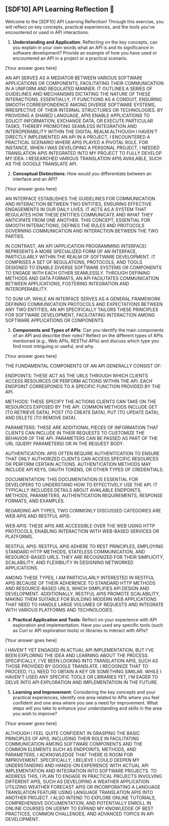 ## [SDF10] API Learning Reflection 🧠

Welcome to the [SDF10] API Learning Reflection! Through this exercise, you will reflect on key concepts, practical experiences, and the tools you've encountered or used in API interactions.

1. **Understanding and Application**: Reflecting on the key concepts, can you explain in your own words what an API is and its significance in software development? Provide an example of how you have used or encountered an API in a project or a practical scenario.

[Your answer goes here]

AN API SERVES AS A MEDIATOR BETWEEN VARIOUS SOFTWARE APPLICATIONS OR COMPONENTS, FACILITATING THEIR COMMUNICATION IN A UNIFORM AND REGULATED MANNER. IT OUTLINES A SERIES OF GUIDELINES AND MECHANISMS DICTATING THE NATURE OF THESE INTERACTIONS. ESSENTIALLY, IT FUNCTIONS AS A CONDUIT, ENSURING SMOOTH CORRESPONDENCE AMONG DIVERSE SOFTWARE SYSTEMS, IRRESPECTIVE OF THEIR INTERNAL STRUCTURES OR TECHNOLOGIES. BY PROVIDING A SHARED LANGUAGE, APIS ENABLE APPLICATIONS TO SOLICIT INFORMATION, EXCHANGE DATA, OR EXECUTE PARTICULAR TASKS, THEREBY PROMOTING SEAMLESS INTEGRATION AND INTEROPERABILITY WITHIN THE DIGITAL REALM.ALTHOUGH I HAVEN'T DIRECTLY IMPLEMENTED AN API IN A PROJECT, I ENCOUNTERED A PRACTICAL SCENARIO WHERE APIS PLAYED A PIVOTAL ROLE. FOR INSTANCE, WHEN I WAS DEVELOPING A PERSONAL PROJECT, I NEEDED TRANSLATION APIS INTEGRATED INTO MY PROJECT TO FULLY DEVELOP MY IDEA. I RESEARCHED VARIOUS TRANSLATION APIS AVAILABLE, SUCH AS THE GOOGLE TRANSLATE API.

2. **Conceptual Distinctions**: How would you differentiate between an interface and an API?

[Your answer goes here]

AN INTERFACE ESTABLISHES THE GUIDELINES FOR COMMUNICATION AND INTERACTION BETWEEN TWO ENTITIES, ENSURING EFFECTIVE ENGAGEMENTS IN OUR DAILY LIVES. IT ACTS AS A SYSTEM THAT REGULATES HOW THESE ENTITIES COMMUNICATE AND WHAT THEY ANTICIPATE FROM ONE ANOTHER. THIS CONCEPT, ESSENTIAL FOR SMOOTH INTERACTIONS, DEFINES THE RULES AND PROTOCOLS GOVERNING COMMUNICATION AND INTERACTION BETWEEN THE TWO PARTIES.

IN CONTRAST, AN API (APPLICATION PROGRAMMING INTERFACE) REPRESENTS A MORE SPECIALIZED FORM OF AN INTERFACE, PARTICULARLY WITHIN THE REALM OF SOFTWARE DEVELOPMENT. IT COMPRISES A SET OF REGULATIONS, PROTOCOLS, AND TOOLS DESIGNED TO ENABLE DIVERSE SOFTWARE SYSTEMS OR COMPONENTS TO ENGAGE WITH EACH OTHER SEAMLESSLY. THROUGH DEFINING METHODS AND DATA FORMATS, AN API FACILITATES COMMUNICATION BETWEEN APPLICATIONS, FOSTERING INTEGRATION AND INTEROPERABILITY.

TO SUM UP, WHILE AN INTERFACE SERVES AS A GENERAL FRAMEWORK DEFINING COMMUNICATION PROTOCOLS AND EXPECTATIONS BETWEEN ANY TWO ENTITIES, AN API SPECIFICALLY TAILORS THESE PRINCIPLES FOR SOFTWARE DEVELOPMENT, FACILITATING INTERACTION AMONG SOFTWARE APPLICATIONS OR COMPONENTS.


3. **Components and Types of APIs**: Can you identify the main components of an API and describe their roles? Reflect on the different types of APIs mentioned (e.g., Web APIs, RESTful APIs) and discuss which type you find most intriguing or useful, and why.

[Your answer goes here]

THE FUNDAMENTAL COMPONENTS OF AN API GENERALLY CONSIST OF:

ENDPOINTS: THESE ACT AS THE URLS THROUGH WHICH CLIENTS ACCESS RESOURCES OR PERFORM ACTIONS WITHIN THE API. EACH ENDPOINT CORRESPONDS TO A SPECIFIC FUNCTION PROVIDED BY THE API.

METHODS: THESE SPECIFY THE ACTIONS CLIENTS CAN TAKE ON THE RESOURCES EXPOSED BY THE API. COMMON METHODS INCLUDE GET (TO RETRIEVE DATA), POST (TO CREATE DATA), PUT (TO UPDATE DATA), AND DELETE (TO REMOVE DATA).

PARAMETERS: THESE ARE ADDITIONAL PIECES OF INFORMATION THAT CLIENTS CAN INCLUDE IN THEIR REQUESTS TO CUSTOMIZE THE BEHAVIOR OF THE API. PARAMETERS CAN BE PASSED AS PART OF THE URL (QUERY PARAMETERS) OR IN THE REQUEST BODY.

AUTHENTICATION: APIS OFTEN REQUIRE AUTHENTICATION TO ENSURE THAT ONLY AUTHORIZED CLIENTS CAN ACCESS SPECIFIC RESOURCES OR PERFORM CERTAIN ACTIONS. AUTHENTICATION METHODS MAY INCLUDE API KEYS, OAUTH TOKENS, OR OTHER TYPES OF CREDENTIALS.

DOCUMENTATION: THIS DOCUMENTATION IS ESSENTIAL FOR DEVELOPERS TO UNDERSTAND HOW TO EFFECTIVELY USE THE API. IT TYPICALLY INCLUDES DETAILS ABOUT AVAILABLE ENDPOINTS, METHODS, PARAMETERS, AUTHENTICATION REQUIREMENTS, RESPONSE FORMATS, AND EXAMPLES.

REGARDING API TYPES, TWO COMMONLY DISCUSSED CATEGORIES ARE WEB APIS AND RESTFUL APIS:

WEB APIS: THESE APIS ARE ACCESSIBLE OVER THE WEB USING HTTP PROTOCOLS, ENABLING INTERACTION WITH WEB-BASED SERVICES OR PLATFORMS.

RESTFUL APIS: RESTFUL APIS ADHERE TO REST PRINCIPLES, EMPLOYING STANDARD HTTP METHODS, STATELESS COMMUNICATION, AND RESOURCE-BASED URLS. THEY ARE RECOGNIZED FOR THEIR SIMPLICITY, SCALABILITY, AND FLEXIBILITY IN DESIGNING NETWORKED APPLICATIONS.

AMONG THESE TYPES, I AM PARTICULARLY INTERESTED IN RESTFUL APIS BECAUSE OF THEIR ADHERENCE TO STANDARD HTTP METHODS AND RESOURCE-BASED URLS, WHICH SIMPLIFIES API DESIGN AND DEVELOPMENT. ADDITIONALLY, RESTFUL APIS PROMOTE SCALABILITY, MAKING THEM SUITABLE FOR BUILDING MODERN WEB APPLICATIONS THAT NEED TO HANDLE LARGE VOLUMES OF REQUESTS AND INTEGRATE WITH VARIOUS PLATFORMS AND TECHNOLOGIES.

4. **Practical Application and Tools**: Reflect on your experience with API exploration and implementation. Have you used any specific tools (such as Curl or API exploration tools) or libraries to interact with APIs? 

[Your answer goes here]

I HAVEN'T YET ENGAGED IN ACTUAL API IMPLEMENTATION, BUT I'VE BEEN EXPLORING THE IDEA AND LEARNING ABOUT THE PROCESS. SPECIFICALLY, I'VE BEEN LOOKING INTO TRANSLATION APIS, SUCH AS THOSE PROVIDED BY GOOGLE TRANSLATE. I RECOGNIZE THAT TO PROCEED, I'LL NEED TO OBTAIN A KEY OR SOMETHING SIMILAR. WHILE I HAVEN'T USED ANY SPECIFIC TOOLS OR LIBRARIES YET, I'M EAGER TO DELVE INTO API EXPLORATION AND IMPLEMENTATION IN THE FUTURE.

5. **Learning and Improvement**: Considering the key concepts and your practical experiences, identify one area related to APIs where you feel confident and one area where you see a need for improvement. What steps will you take to enhance your understanding and skills in the area you wish to improve?

[Your answer goes here]

ALTHOUGH I FEEL QUITE CONFIDENT IN GRASPING THE BASIC PRINCIPLES OF APIS, INCLUDING THEIR ROLE IN FACILITATING COMMUNICATION AMONG SOFTWARE COMPONENTS AND THE COMMON ELEMENTS SUCH AS ENDPOINTS, METHODS, AND PARAMETERS, I ACKNOWLEDGE THAT THERE IS ROOM FOR IMPROVEMENT. SPECIFICALLY, I BELIEVE I COULD DEEPEN MY UNDERSTANDING AND HANDS-ON EXPERIENCE WITH ACTUAL API IMPLEMENTATION AND INTEGRATION INTO SOFTWARE PROJECTS. TO ADDRESS THIS, I PLAN TO ENGAGE IN PRACTICAL PROJECTS INVOLVING DIFFERENT APIS, SUCH AS DEVELOPING A WEATHER APPLICATION UTILIZING WEATHER FORECAST APIS OR INCORPORATING A LANGUAGE TRANSLATION FEATURE USING LANGUAGE TRANSLATION APIS INTO ANOTHER PROJECT. I ALSO INTEND TO EXPLORE ONLINE TUTORIALS, COMPREHENSIVE DOCUMENTATION, AND POTENTIALLY ENROLL IN ONLINE COURSES ON UDEMY TO EXPAND MY KNOWLEDGE OF BEST PRACTICES, COMMON CHALLENGES, AND ADVANCED TOPICS IN API DEVELOPMENT. 
